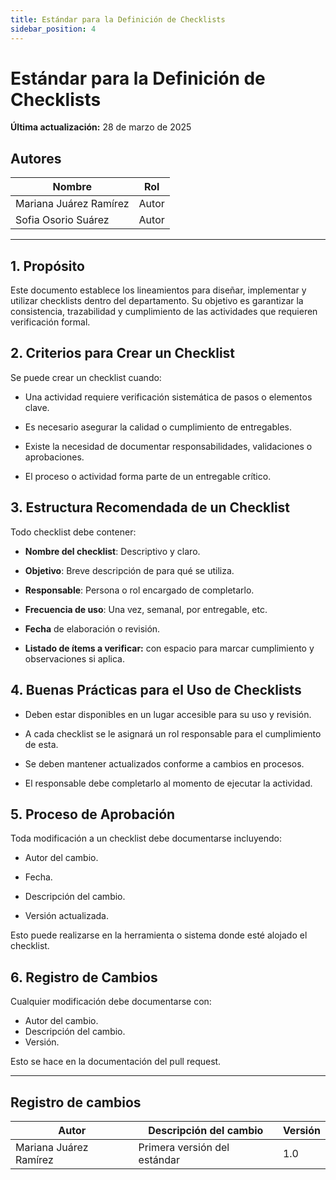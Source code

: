 ```yaml
---
title: Estándar para la Definición de Checklists
sidebar_position: 4
---
```


# Estándar para la Definición de Checklists

**Última actualización:** 28 de marzo de 2025

## **Autores**  

| **Nombre**              | **Rol**  |
|-------------------------|----------|
| Mariana Juárez Ramírez  | Autor    |
| Sofia Osorio Suárez     | Autor    |

---

## 1. Propósito
Este documento establece los lineamientos para diseñar, implementar y utilizar checklists dentro del departamento. Su objetivo es garantizar la consistencia, trazabilidad y cumplimiento de las actividades que requieren verificación formal.

## 2. Criterios para Crear un Checklist
Se puede crear un checklist cuando:
- Una actividad requiere verificación sistemática de pasos o elementos clave.

- Es necesario asegurar la calidad o cumplimiento de entregables.

- Existe la necesidad de documentar responsabilidades, validaciones o aprobaciones.

- El proceso o actividad forma parte de un entregable crítico.



## 3. Estructura Recomendada de un Checklist
Todo checklist debe contener:

- **Nombre del checklist**: Descriptivo y claro.

- **Objetivo**: Breve descripción de para qué se utiliza.

- **Responsable**: Persona o rol encargado de completarlo.

- **Frecuencia de uso**: Una vez, semanal, por entregable, etc.

- **Fecha** de elaboración o revisión.

- **Listado de ítems a verificar:** con espacio para marcar cumplimiento y observaciones si aplica.


## 4. Buenas Prácticas para el Uso de Checklists

- Deben estar disponibles en un lugar accesible para su uso y revisión.

- A cada checklist se le asignará un rol responsable para el cumplimiento de esta.

- Se deben mantener actualizados conforme a cambios en procesos.

- El responsable debe completarlo al momento de ejecutar la actividad.


## 5. Proceso de Aprobación

Toda modificación a un checklist debe documentarse incluyendo:

- Autor del cambio.

- Fecha.

- Descripción del cambio.

- Versión actualizada.

Esto puede realizarse en la herramienta o sistema donde esté alojado el checklist.

## 6. Registro de Cambios
Cualquier modificación debe documentarse con:

- Autor del cambio.
- Descripción del cambio.
- Versión.

Esto se hace en la documentación del pull request.

---

## Registro de cambios

| Autor                          | Descripción del cambio                 | Versión |
| ------------------------------ | -------------------------------------- | ------- |
| Mariana Juárez Ramírez         | Primera versión del estándar           | 1.0     |